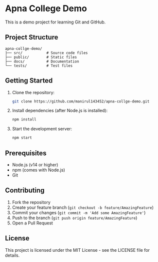 # Apna College Demo

This is a demo project for learning Git and GitHub.

## Project Structure
```
apna-collge-demo/
├── src/           # Source code files
├── public/        # Static files
├── docs/          # Documentation
└── tests/         # Test files
```

## Getting Started

1. Clone the repository:
   ```bash
   git clone https://github.com/manirul143452/apna-collge-demo.git
   ```

2. Install dependencies (after Node.js is installed):
   ```bash
   npm install
   ```

3. Start the development server:
   ```bash
   npm start
   ```

## Prerequisites
- Node.js (v14 or higher)
- npm (comes with Node.js)
- Git

## Contributing
1. Fork the repository
2. Create your feature branch (`git checkout -b feature/AmazingFeature`)
3. Commit your changes (`git commit -m 'Add some AmazingFeature'`)
4. Push to the branch (`git push origin feature/AmazingFeature`)
5. Open a Pull Request

## License
This project is licensed under the MIT License - see the LICENSE file for details.
